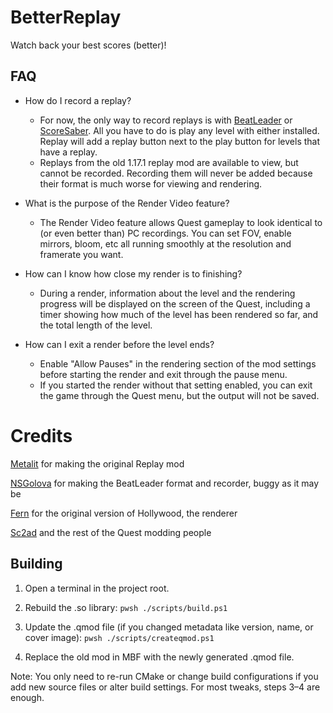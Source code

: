 # BetterReplay

Watch back your best scores (better)!

## FAQ

- How do I record a replay?
  - For now, the only way to record replays is with [BeatLeader](https://github.com/BeatLeader/beatleader-qmod/releases) or [ScoreSaber](https://scoresaber.com/quest). All you have to do is play any level with either installed. Replay will add a replay button next to the play button for levels that have a replay.
  - Replays from the old 1.17.1 replay mod are available to view, but cannot be recorded. Recording them will never be added because their format is much worse for viewing and rendering.

- What is the purpose of the Render Video feature?
  - The Render Video feature allows Quest gameplay to look identical to (or even better than) PC recordings. You can set FOV, enable mirrors, bloom, etc all running smoothly at the resolution and framerate you want.

- How can I know how close my render is to finishing?
  - During a render, information about the level and the rendering progress will be displayed on the screen of the Quest, including a timer showing how much of the level has been rendered so far, and the total length of the level.

- How can I exit a render before the level ends?
  - Enable "Allow Pauses" in the rendering section of the mod settings before starting the render and exit through the pause menu.
  - If you started the render without that setting enabled, you can exit the game through the Quest menu, but the output will not be saved.

# Credits

[Metalit](https://github.com/Metalit) for making the original Replay mod

[NSGolova](https://github.com/NSGolova) for making the BeatLeader format and recorder, buggy as it may be

[Fern](https://github.com/Fernthedev) for the original version of Hollywood, the renderer

[Sc2ad](https://github.com/Sc2ad) and the rest of the Quest modding people

## Building

1. Open a terminal in the project root.

2. Rebuild the .so library:
`pwsh ./scripts/build.ps1`

3. Update the .qmod file (if you changed metadata like version, name, or cover image):
`pwsh ./scripts/createqmod.ps1`

4. Replace the old mod in MBF with the newly generated .qmod file.

Note: You only need to re-run CMake or change build configurations if you add new source files or alter build settings. For most tweaks, steps 3–4 are enough.

